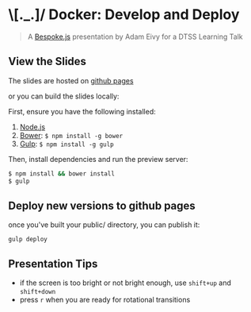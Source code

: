 # \\[._.]/ Docker: Develop and Deploy

> A [Bespoke.js](http://markdalgleish.com/projects/bespoke.js) presentation by Adam Eivy for a DTSS Learning Talk

## View the Slides

The slides are hosted on [github pages](http://bit.ly/dockerize)

or you can build the slides locally:

First, ensure you have the following installed:

1. [Node.js](http://nodejs.org)
2. [Bower](http://bower.io): `$ npm install -g bower`
3. [Gulp](http://gulpjs.com): `$ npm install -g gulp`

Then, install dependencies and run the preview server:

```bash
$ npm install && bower install
$ gulp
```

## Deploy new versions to github pages

once you've built your public/ directory, you can publish it:

```
gulp deploy
```

## Presentation Tips

- if the screen is too bright or not bright enough, use `shift+up` and `shift+down`
- press `r` when you are ready for rotational transitions
